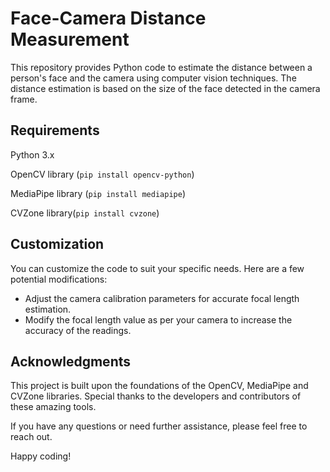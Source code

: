 # Face-Camera Distance Measurement
This repository provides Python code to estimate the distance between a person's face and the camera using computer vision techniques. The distance estimation is based on the size of the face detected in the camera frame.

## Requirements
Python 3.x

OpenCV library (`pip install opencv-python`)

MediaPipe library (`pip install mediapipe`)

CVZone library(`pip install cvzone`)

## Customization
You can customize the code to suit your specific needs. Here are a few potential modifications:

* Adjust the camera calibration parameters for accurate focal length estimation.
* Modify the focal length value as per your camera to increase the accuracy of the readings.

## Acknowledgments
This project is built upon the foundations of the OpenCV, MediaPipe and CVZone libraries. Special thanks to the developers and contributors of these amazing tools.

If you have any questions or need further assistance, please feel free to reach out.

Happy coding!
